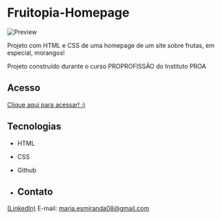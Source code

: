 # Fruitopia-Homepage
![Preview](https://github.com/MaduSales/Fruitopia-Homepage/assets/166547195/6f9d8af0-c6f7-4d8f-884c-38780ce49450)

Projeto com HTML e CSS de uma homepage de um site sobre frutas, em especial, morangos!

Projeto construído durante o curso PROPROFISSÃO do Instituto PROA


## Acesso

[Clique aqui para acessar! :)](https://madusales.github.io/Fruitopia-Homepage/#)

## Tecnologias
- HTML
- CSS
- Github

- ## Contato
[(LinkedIn)](www.linkedin.com/in/maria-eduarda-de-sales-78a04221b)
E-mail: maria.esmiranda08@gmail.com
